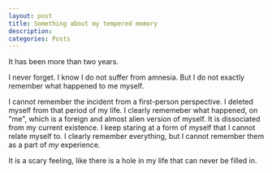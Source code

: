 ```yaml
---
layout: post
title: Something about my tempered memory
description: 
categories: Posts
---
```

It has been more than two years.

I never forget. I know I do not suffer from amnesia. But I do not exactly remember what happened to me myself.

I cannot remember the incident from a first-person perspective. I deleted myself from that period of my life. I clearly rememeber what happened, on "me", which is a foreign and almost alien version of myself. It is dissociated from my current existence. I keep staring at a form of myself that I cannot relate myself to. I clearly remember everything, but I cannot remember them as a part of *my* experience.

It is a scary feeling, like there is a hole in my life that can never be filled in. 
